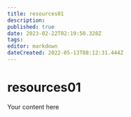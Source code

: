 ```yaml
---
title: resources01
description: 
published: true
date: 2023-02-22T02:19:50.328Z
tags: 
editor: markdown
dateCreated: 2022-05-13T08:12:31.444Z
---
```


# resources01
Your content here